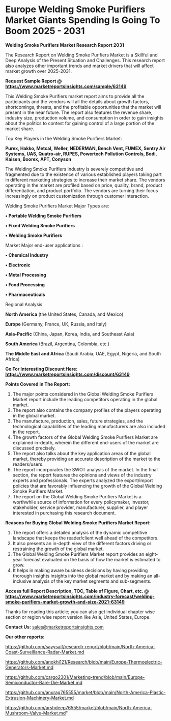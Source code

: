  # Europe Welding Smoke Purifiers Market Giants Spending Is Going To Boom 2025 - 2031

<strong>Welding Smoke Purifiers Market Research Report 2031</strong>

The Research Report on Welding Smoke Purifiers Market is a Skillful and Deep Analysis of the Present Situation and Challenges. This research report also analyzes other important trends and market drivers that will affect market growth over 2025-2031.

<strong>Request Sample Report @ <a href=https://www.marketreportsinsights.com/sample/63149>https://www.marketreportsinsights.com/sample/63149</a></strong>

This Welding Smoke Purifiers market report aims to provide all the participants and the vendors will all the details about growth factors, shortcomings, threats, and the profitable opportunities that the market will present in the near future. The report also features the revenue share, industry size, production volume, and consumption in order to gain insights about the politics to contest for gaining control of a large portion of the market share.

Top Key Players in the Welding Smoke Purifiers Market:

<strong>Purex, Hakko, Metcal, Weller, NEDERMAN, Bench Vent, FUMEX, Sentry Air Systems, UAS, Quatro-air, RUPES, Powertech Pollution Controls, Bodi, Kaisen, Boorex, APT, Conyson</strong>

The Welding Smoke Purifiers Industry is severely competitive and fragmented due to the existence of various established players taking part in different marketing strategies to increase their market share. The vendors operating in the market are profiled based on price, quality, brand, product differentiation, and product portfolio. The vendors are turning their focus increasingly on product customization through customer interaction.

Welding Smoke Purifiers Market Major Types are:

<strong>• Portable Welding Smoke Purifiers

• Fixed Welding Smoke Purifiers

• Welding Smoke Purifiers</strong>

Market Major end-user applications :

<strong>• Chemical Industry

• Electronic

• Metal Processing

• Food Processing

• Pharmaceuticals</strong>

Regional Analysis

</u><strong><b>North America</b></strong> (the United States, Canada, and Mexico)

<strong><b>Europe </b></strong>(Germany, France, UK, Russia, and Italy)

<strong><b>Asia-Pacific</b></strong> (China, Japan, Korea, India, and Southeast Asia)

<strong><b>South America</b></strong> (Brazil, Argentina, Colombia, etc.)

<strong><b>The Middle East and Africa</b></strong> (Saudi Arabia, UAE, Egypt, Nigeria, and South Africa)

<strong>Go For Interesting Discount Here: <a href=https://www.marketreportsinsights.com/discount/63149>https://www.marketreportsinsights.com/discount/63149</a></strong>

<strong>Points Covered in The Report:</strong>
<ol>
  <li>The major points considered in the Global Welding Smoke Purifiers Market report include the leading competitors operating in the global market.</li>
  <li>The report also contains the company profiles of the players operating in the global market.</li>
  <li>The manufacture, production, sales, future strategies, and the technological capabilities of the leading manufacturers are also included in the report.</li>
  <li>The growth factors of the Global Welding Smoke Purifiers Market are explained in-depth, wherein the different end-users of the market are discussed precisely.</li>
  <li>The report also talks about the key application areas of the global market, thereby providing an accurate description of the market to the readers/users.</li>
  <li>The report incorporates the SWOT analysis of the market. In the final section, the report features the opinions and views of the industry experts and professionals. The experts analyzed the export/import policies that are favorably influencing the growth of the Global Welding Smoke Purifiers Market.</li>
  <li>The report on the Global Welding Smoke Purifiers Market is a worthwhile source of information for every policymaker, investor, stakeholder, service provider, manufacturer, supplier, and player interested in purchasing this research document.</li>
</ol>
<strong>Reasons for Buying Global Welding Smoke Purifiers Market Report:</strong>

<ol>
  <li>The report offers a detailed analysis of the dynamic competitive landscape that keeps the reader/client well ahead of the competitors.</li>
  <li>It also presents an in-depth view of the different factors driving or restraining the growth of the global market.</li>
  <li>The Global Welding Smoke Purifiers Market report provides an eight-year forecast evaluated on the basis of how the market is estimated to grow.</li>
  <li>It helps in making aware business decisions by having providing thorough insights insights into the global market and by making an all-inclusive analysis of the key market segments and sub-segments.</li>
</ol>
<strong>Access full Report Description, TOC, Table of Figure, Chart, etc. @ <a href=https://www.marketreportsinsights.com/industry-forecast/welding-smoke-purifiers-market-growth-and-size-2021-63149>https://www.marketreportsinsights.com/industry-forecast/welding-smoke-purifiers-market-growth-and-size-2021-63149</a></strong>


Thanks for reading this article; you can also get individual chapter wise section or region wise report version like Asia, United States, Europe.

<strong>Contact Us:</strong>
sales@marketreportsinsights.com

<strong>Our other reports:</strong>

<a href=https://github.com/sayysaif/research-report/blob/main/North-America-Coast-Surveillance-Radar-Market.md>https://github.com/sayysaif/research-report/blob/main/North-America-Coast-Surveillance-Radar-Market.md</a>

<a href=https://github.com/anokhi121/Research/blob/main/Europe-Thermoelectric-Generators-Market.md>https://github.com/anokhi121/Research/blob/main/Europe-Thermoelectric-Generators-Market.md</a>

<a href=https://github.com/cargo2301/Marketing-trend/blob/main/Europe-Semiconductor-Bare-Die-Market.md>https://github.com/cargo2301/Marketing-trend/blob/main/Europe-Semiconductor-Bare-Die-Market.md</a>

<a href=https://github.com/anurag765555/market/blob/main/North-America-Plastic-Extrusion-Machinery-Market.md>https://github.com/anurag765555/market/blob/main/North-America-Plastic-Extrusion-Machinery-Market.md</a>

<a href=https://github.com/arshdeep76555/market/blob/main/North-America-Mushroom-Valve-Market.md>https://github.com/arshdeep76555/market/blob/main/North-America-Mushroom-Valve-Market.md</a>"
